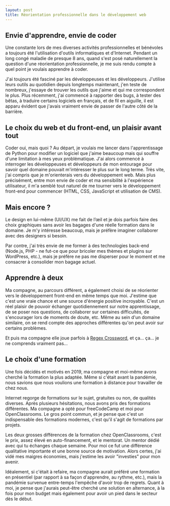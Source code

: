 ```yaml
---
layout: post
title: Réorientation professionnelle dans le développement web
---
```


## Envie d'apprendre, envie de coder

Une constante lors de mes diverses activités professionnelles et bénévoles a toujours été l'utilisation d'outils informatiques et d'Internet. Pendant un long congé maladie de presque 8 ans, quand s'est posé naturellement la question d'une réorientation professionnelle, je me suis rendu compte à quel point je voulais apprendre à coder.

J'ai toujours été fasciné par les développeuses et les développeurs. J'utilise leurs outils au quotidien depuis longtemps maintenant, j'en teste de nombreux, j'essaye de trouver les outils que j'aime et qui me correspondent le plus. Plus récemment, j'ai commencé à rapporter des bugs, à tester des bêtas, à traduire certains logiciels en français, et de fil en aiguille, il est apparu évident que j'avais vraiment envie de passer de l'autre côté de la barrière.


## Le choix du web et du front-end, un plaisir avant tout

Coder oui, mais quoi ? 
Au départ, je voulais me lancer dans l'apprentissage de Python pour modifier un logiciel que j'aime beaucoup mais qui souffre d'une limitation à mes yeux problématique. J'ai alors commencé à interroger les développeuses et développeurs de mon entourage pour savoir quel domaine pouvait m'intéresser le plus sur le long terme. Très vite, j'ai compris que je m'orienterais vers du développement web. Mais plus précisément, entre mon envie de coder et ma sensibilité à l'expérience utilisateur, il m'a semblé tout naturel de me tourner vers le développement front-end pour commencer (HTML, CSS, JavaScript et utilisation de CMS). 


## Mais encore ?

Le design en lui-même (UI/UX) me fait de l’œil et je dois parfois faire des choix graphiques sans avoir les bagages d'une réelle formation dans le domaine. Je m'y intéresse beaucoup, mais je préfère imaginer collaborer avec des designers si besoin.

Par contre, j'ai très envie de me former à des technologies back-end (Node.js, PHP - ne fut-ce que pour bricoler mes thèmes et plugins sur WordPress, etc.), mais je préfère ne pas me disperser pour le moment et me consacrer à consolider mon bagage actuel.


## Apprendre à deux

Ma compagne, au parcours différent, a également choisi de se réorienter vers le développement front-end en même temps que moi. J'estime que c'est une vraie chance et une source d'énergie positive incroyable. C'est un réel plaisir de pouvoir échanger quotidiennement sur notre apprentissage, de se poser nos questions, de collaborer sur certaines difficultés, de s'encourager lors de moments de doute, etc. Même au sein d'un domaine similaire, on se rend compte des approches différentes qu'on peut avoir sur certains problèmes.

Et puis ma compagne elle joue parfois à [Regex Crossword](https://regexcrossword.com/), et ça... ça... je ne comprends vraiment pas... 

## Le choix d'une formation

Une fois décidés et motivés en 2019, ma compagne et moi-même avons cherché la formation la plus adaptée. Même si c'était avant la pandémie, nous savions que nous voulions une formation à distance pour travailler de chez nous. 

Internet regorge de formations sur le sujet, gratuites ou non, de qualités diverses. Après plusieurs hésitations, nous avons pris des formations différentes. Ma compagne a opté pour freeCodeCamp et moi pour OpenClassrooms. Le gros point commun, et je pense que c'est un indispensable des formations modernes, c'est qu'il s'agit de formations par projets.

Les deux grosses différences de la formation chez OpenClassrooms, c'est le prix, assez élevé en auto-financement, et le mentorat. Un mentor dédié avec qui tu échanges chaque semaine. Pour moi ce fut une différence qualitative importante et une bonne source de motivation. Alors certes, j'ai vidé mes maigres économies, mais j'estime les avoir "investies" pour mon avenir.

Idéalement, si c'était à refaire, ma compagne aurait préféré une formation en présentiel (par rapport à sa façon d'apprendre, au rythme, etc.), mais la pandémie survenue entre-temps l'empêche d'avoir trop de regrets. Quant à moi, je pense que j'aurais peut-être cherché une solution en alternance, à la fois pour mon budget mais également pour avoir un pied dans le secteur dès le début. 
